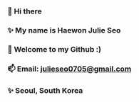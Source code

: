 ### 👋 Hi there
### ✨ My name is Haewon Julie Seo
### 🌱 Welcome to my Github :)
### 📫 Email: julieseo0705@gmail.com
### ✨ Seoul, South Korea
<!--
**hwseo0705/hwseo0705** is a ✨ _special_ ✨ repository because its `README.md` (this file) appears on your GitHub profile.

Here are some ideas to get you started:

- 🔭 I’m currently working on ...
- 🌱 I’m currently learning ...
- 👯 I’m looking to collaborate on ...
- 🤔 I’m looking for help with ...
- 💬 Ask me about ...
- 📫  How to reach me: ...
- 😄 Pronouns: ...
- ⚡ Fun fact: ...
-->
